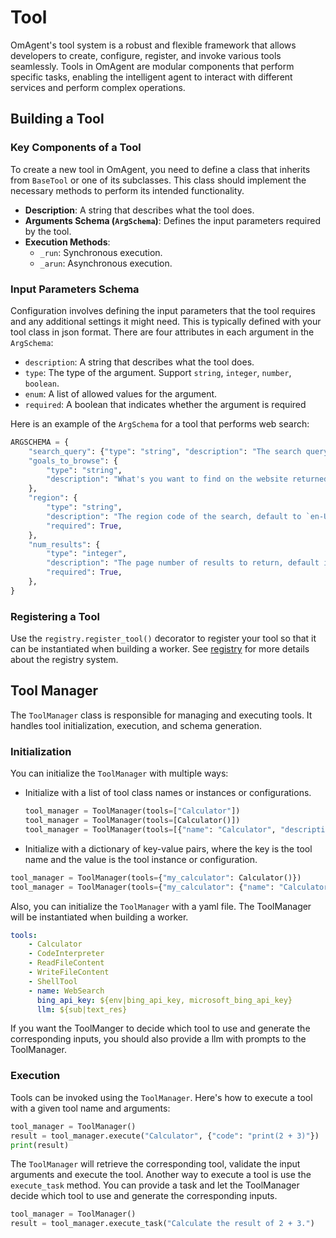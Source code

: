 # Tool

OmAgent's tool system is a robust and flexible framework that allows developers to create, configure, register, and invoke various tools seamlessly. Tools in OmAgent are modular components that perform specific tasks, enabling the intelligent agent to interact with different services and perform complex operations.  

## Building a Tool

### Key Components of a Tool
To create a new tool in OmAgent, you need to define a class that inherits from `BaseTool` or one of its subclasses. This class should implement the necessary methods to perform its intended functionality.

- **Description**: A string that describes what the tool does.
- **Arguments Schema (`ArgSchema`)**: Defines the input parameters required by the tool.
- **Execution Methods**: 
  - `_run`: Synchronous execution.
  - `_arun`: Asynchronous execution.

### Input Parameters Schema

Configuration involves defining the input parameters that the tool requires and any additional settings it might need. This is typically defined with your tool class in json format.
There are four attributes in each argument in the `ArgSchema`:
- `description`: A string that describes what the tool does.
- `type`: The type of the argument. Support `string`, `integer`, `number`, `boolean`.
- `enum`: A list of allowed values for the argument.
- `required`: A boolean that indicates whether the argument is required

Here is an example of the `ArgSchema` for a tool that performs web search:
```python
ARGSCHEMA = {
    "search_query": {"type": "string", "description": "The search query."},
    "goals_to_browse": {
        "type": "string",
        "description": "What's you want to find on the website returned by search. If you need more details, request it in here. Examples: 'What is latest news about deepmind?', 'What is the main idea of this article?'",
    },
    "region": {
        "type": "string",
        "description": "The region code of the search, default to `en-US`. Available regions: `en-US`, `zh-CN`, `ja-JP`, `de-DE`, `fr-FR`, `en-GB`.",
        "required": True,
    },
    "num_results": {
        "type": "integer",
        "description": "The page number of results to return, default is 1, maximum is 3.",
        "required": True,
    },
}
```

### Registering a Tool
Use the `registry.register_tool()` decorator to register your tool so that it can be instantiated when building a worker. See [registry](./registry.md) for more details about the registry system.

## Tool Manager

The `ToolManager` class is responsible for managing and executing tools. It handles tool initialization, execution, and schema generation.

### Initialization
You can initialize the `ToolManager` with multiple ways:
- Initialize with a list of tool class names or instances or configurations.
  ```python
  tool_manager = ToolManager(tools=["Calculator"])
  tool_manager = ToolManager(tools=[Calculator()])
  tool_manager = ToolManager(tools=[{"name": "Calculator", "description": "Calculator tool."}])
  ```
- Initialize with a dictionary of key-value pairs, where the key is the tool name and the value is the tool instance or configuration.
```python
tool_manager = ToolManager(tools={"my_calculator": Calculator()})
tool_manager = ToolManager(tools={"my_calculator": {"name": "Calculator", "description": "Calculator tool."}})
```
Also, you can initialize the `ToolManager` with a yaml file. The ToolManager will be instantiated when building a worker.
```yaml
tools:
    - Calculator
    - CodeInterpreter
    - ReadFileContent
    - WriteFileContent
    - ShellTool
    - name: WebSearch
      bing_api_key: ${env|bing_api_key, microsoft_bing_api_key}
      llm: ${sub|text_res}

```
If you want the ToolManger to decide which tool to use and generate the corresponding inputs, you should also provide a llm with prompts to the ToolManager.

### Execution
Tools can be invoked using the `ToolManager`. Here's how to execute a tool with a given tool name and arguments:

```python
tool_manager = ToolManager()
result = tool_manager.execute("Calculator", {"code": "print(2 + 3)"})
print(result)
```
The ```ToolManager``` will retrieve the corresponding tool, validate the input arguments and execute the tool.
Another way to execute a tool is use the `execute_task` method. You can provide a task and let the ToolManager decide which tool to use and generate the corresponding inputs.
```python
tool_manager = ToolManager()
result = tool_manager.execute_task("Calculate the result of 2 + 3.")
```